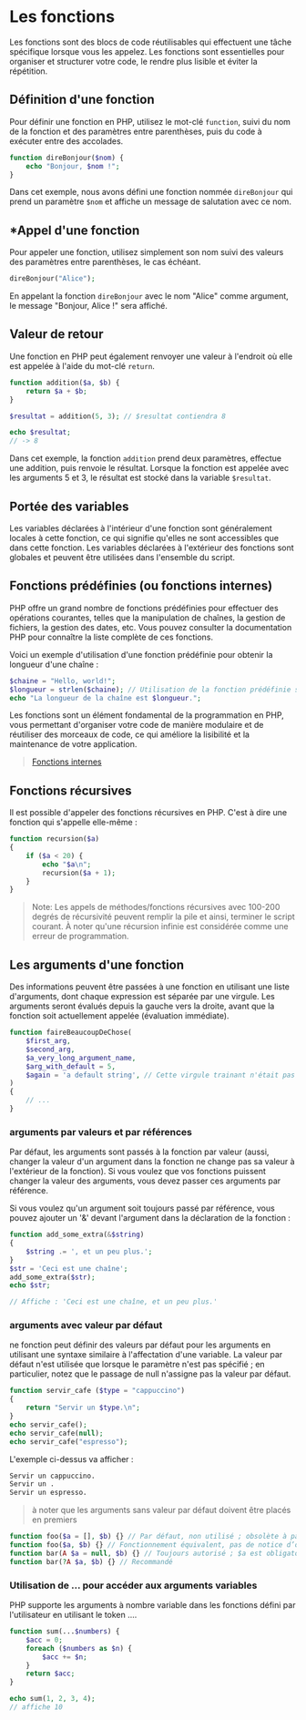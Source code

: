 # Les fonctions

Les fonctions sont des blocs de code réutilisables qui effectuent une tâche spécifique lorsque vous les appelez. Les fonctions sont essentielles pour organiser et structurer votre code, le rendre plus lisible et éviter la répétition.

## Définition d'une fonction

Pour définir une fonction en PHP, utilisez le mot-clé `function`, suivi du nom de la fonction et des paramètres entre parenthèses, puis du code à exécuter entre des accolades.

```php
function direBonjour($nom) {
    echo "Bonjour, $nom !";
}
```

Dans cet exemple, nous avons défini une fonction nommée `direBonjour` qui prend un paramètre `$nom` et affiche un message de salutation avec ce nom.

## *Appel d'une fonction

Pour appeler une fonction, utilisez simplement son nom suivi des valeurs des paramètres entre parenthèses, le cas échéant.

```php
direBonjour("Alice");
```

En appelant la fonction `direBonjour` avec le nom "Alice" comme argument, le message "Bonjour, Alice !" sera affiché.

## Valeur de retour

Une fonction en PHP peut également renvoyer une valeur à l'endroit où elle est appelée à l'aide du mot-clé `return`.

```php
function addition($a, $b) {
    return $a + $b;
}

$resultat = addition(5, 3); // $resultat contiendra 8

echo $resultat;
// -> 8
```

Dans cet exemple, la fonction `addition` prend deux paramètres, effectue une addition, puis renvoie le résultat. Lorsque la fonction est appelée avec les arguments 5 et 3, le résultat est stocké dans la variable `$resultat`.

## Portée des variables

Les variables déclarées à l'intérieur d'une fonction sont généralement locales à cette fonction, ce qui signifie qu'elles ne sont accessibles que dans cette fonction. Les variables déclarées à l'extérieur des fonctions sont globales et peuvent être utilisées dans l'ensemble du script.

## Fonctions prédéfinies (ou fonctions internes)

PHP offre un grand nombre de fonctions prédéfinies pour effectuer des opérations courantes, telles que la manipulation de chaînes, la gestion de fichiers, la gestion des dates, etc. Vous pouvez consulter la documentation PHP pour connaître la liste complète de ces fonctions.

Voici un exemple d'utilisation d'une fonction prédéfinie pour obtenir la longueur d'une chaîne :

```php
$chaine = "Hello, world!";
$longueur = strlen($chaine); // Utilisation de la fonction prédéfinie strlen
echo "La longueur de la chaîne est $longueur.";
```

Les fonctions sont un élément fondamental de la programmation en PHP, vous permettant d'organiser votre code de manière modulaire et de réutiliser des morceaux de code, ce qui améliore la lisibilité et la maintenance de votre application.

> [Fonctions internes](https://www.php.net/manual/fr/functions.internal.php)


## Fonctions récursives

Il est possible d'appeler des fonctions récursives en PHP. C'est à dire une fonction qui s'appelle elle-même :

```php
function recursion($a)
{
    if ($a < 20) {
        echo "$a\n";
        recursion($a + 1);
    }
}
```

> Note: Les appels de méthodes/fonctions récursives avec 100-200 degrés de récursivité peuvent remplir la pile et ainsi, terminer le script courant. À noter qu'une récursion infinie est considérée comme une erreur de programmation.


## Les arguments d'une fonction

Des informations peuvent être passées à une fonction en utilisant une liste d'arguments, dont chaque expression est séparée par une virgule. Les arguments seront évalués depuis la gauche vers la droite, avant que la fonction soit actuellement appelée (évaluation immédiate).

```php
function faireBeaucoupDeChose(
    $first_arg,
    $second_arg,
    $a_very_long_argument_name,
    $arg_with_default = 5,
    $again = 'a default string', // Cette virgule trainant n'était pas permit avant 8.0.0.
)
{
    // ...
}
```

### arguments par valeurs et par références

Par défaut, les arguments sont passés à la fonction par valeur (aussi, changer la valeur d'un argument dans la fonction ne change pas sa valeur à l'extérieur de la fonction). Si vous voulez que vos fonctions puissent changer la valeur des arguments, vous devez passer ces arguments par référence.

Si vous voulez qu'un argument soit toujours passé par référence, vous pouvez ajouter un '&' devant l'argument dans la déclaration de la fonction :

```php
function add_some_extra(&$string)
{
    $string .= ', et un peu plus.';
}
$str = 'Ceci est une chaîne';
add_some_extra($str);
echo $str;

// Affiche : 'Ceci est une chaîne, et un peu plus.'

```

### arguments avec valeur par défaut

ne fonction peut définir des valeurs par défaut pour les arguments en utilisant une syntaxe similaire à l'affectation d'une variable. La valeur par défaut n'est utilisée que lorsque le paramètre n'est pas spécifié ; en particulier, notez que le passage de null n'assigne pas la valeur par défaut.

```php
function servir_cafe ($type = "cappuccino")
{
    return "Servir un $type.\n";
}
echo servir_cafe();
echo servir_cafe(null);
echo servir_cafe("espresso");
```

L'exemple ci-dessus va afficher :

```txt
Servir un cappuccino.
Servir un .
Servir un espresso.
```

> à noter que les arguments sans valeur par défaut doivent être placés en premiers

```php
function foo($a = [], $b) {} // Par défaut, non utilisé ; obsolète à partir de PHP 8.0.0.
function foo($a, $b) {} // Fonctionnement équivalent, pas de notice d’obsolescence
function bar(A $a = null, $b) {} // Toujours autorisé ; $a est obligatoire mais nullable.
function bar(?A $a, $b) {} // Recommandé
```

### Utilisation de ... pour accéder aux arguments variables

PHP supporte les arguments à nombre variable dans les fonctions défini par l'utilisateur en utilisant le token ....


```php
function sum(...$numbers) {
    $acc = 0;
    foreach ($numbers as $n) {
        $acc += $n;
    }
    return $acc;
}

echo sum(1, 2, 3, 4);
// affiche 10
```
